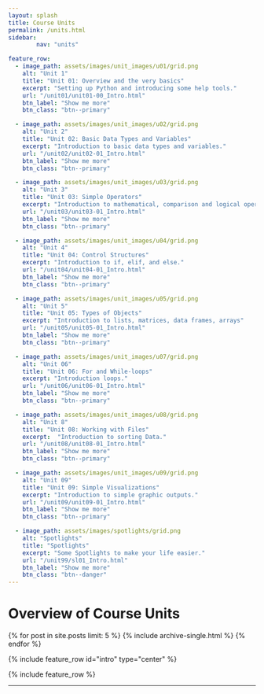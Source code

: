 ```yaml
---
layout: splash
title: Course Units
permalink: /units.html
sidebar:
        nav: "units"

feature_row:
  - image_path: assets/images/unit_images/u01/grid.png
    alt: "Unit 1"
    title: "Unit 01: Overview and the very basics"
    excerpt: "Setting up Python and introducing some help tools."
    url: "/unit01/unit01-00_Intro.html"
    btn_label: "Show me more"
    btn_class: "btn--primary"

  - image_path: assets/images/unit_images/u02/grid.png
    alt: "Unit 2"
    title: "Unit 02: Basic Data Types and Variables"
    excerpt: "Introduction to basic data types and variables."
    url: "/unit02/unit02-01_Intro.html"
    btn_label: "Show me more"
    btn_class: "btn--primary"

  - image_path: assets/images/unit_images/u03/grid.png
    alt: "Unit 3"
    title: "Unit 03: Simple Operators"
    excerpt: "Introduction to mathematical, comparison and logical operators."
    url: "/unit03/unit03-01_Intro.html"
    btn_label: "Show me more"
    btn_class: "btn--primary"

  - image_path: assets/images/unit_images/u04/grid.png
    alt: "Unit 4"
    title: "Unit 04: Control Structures"
    excerpt: "Introduction to if, elif, and else."
    url: "/unit04/unit04-01_Intro.html"
    btn_label: "Show me more"
    btn_class: "btn--primary"

  - image_path: assets/images/unit_images/u05/grid.png
    alt: "Unit 5"
    title: "Unit 05: Types of Objects"
    excerpt: "Introduction to lists, matrices, data frames, arrays"
    url: "/unit05/unit05-01_Intro.html"
    btn_label: "Show me more"
    btn_class: "btn--primary"

  - image_path: assets/images/unit_images/u07/grid.png
    alt: "Unit 06"
    title: "Unit 06: For and While-loops"
    excerpt: "Introduction loops."
    url: "/unit06/unit06-01_Intro.html"
    btn_label: "Show me more"
    btn_class: "btn--primary"

  - image_path: assets/images/unit_images/u08/grid.png
    alt: "Unit 8"
    title: "Unit 08: Working with Files"
    excerpt:  "Introduction to sorting Data."
    url: "/unit08/unit08-01_Intro.html"
    btn_label: "Show me more"
    btn_class: "btn--primary"

  - image_path: assets/images/unit_images/u09/grid.png
    alt: "Unit 09"
    title: "Unit 09: Simple Visualizations"
    excerpt: "Introduction to simple graphic outputs."
    url: "/unit09/unit09-01_Intro.html"
    btn_label: "Show me more"
    btn_class: "btn--primary"

  - image_path: assets/images/spotlights/grid.png
    alt: "Spotlights"
    title: "Spotlights"
    excerpt: "Some Spotlights to make your life easier."
    url: "/unit99/sl01_Intro.html"
    btn_label: "Show me more"
    btn_class: "btn--danger"
---
```


# Overview of Course Units

{% for post in site.posts limit: 5 %}
  {% include archive-single.html %}
{% endfor %}

{% include feature_row id="intro" type="center" %}

{% include feature_row %}

---

<!---
your comment goes here
and here
{% include units_page %}
-->
